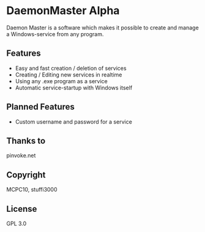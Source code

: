 # DaemonMaster Alpha
Daemon Master is a software which makes it possible to create and manage a Windows-service from any program.

## Features
- Easy and fast creation / deletion of services
- Creating / Editing new services in realtime
- Using any .exe program as a service
- Automatic service-startup with Windows itself

## Planned Features
- Custom username and password for a service

## Thanks to 
pinvoke.net

## Copyright 
MCPC10,
stuffi3000

## License 
GPL 3.0
